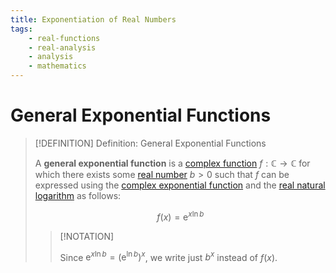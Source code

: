 ```yaml
---
title: Exponentiation of Real Numbers
tags:
    - real-functions
    - real-analysis
    - analysis
    - mathematics
---
```


# General Exponential Functions

>[!DEFINITION] Definition: General Exponential Functions
>
>A **general exponential function** is a [complex function](Complex%20Functions.md) $f: \mathbb{C} \to \mathbb{C}$ for which there exists some [real number](../../../Algebra/Fields/The%20Real%20Numbers/The%20Real%20Numbers.md) $b \gt 0$ such that $f$ can be expressed using the [complex exponential function](The%20Complex%20Exponential%20Function.md) and the [real natural logarithm](../../Real%20Analysis/Real%20Functions/Logarithms/The%20Real%20Natural%20Logarithm.md) as follows:
>
>$$
>f(x) = \mathrm{e}^{x \ln b}
>$$
>
>>[!NOTATION]
>>
>>Since $\mathrm{e}^{x \ln b} = (\mathrm{e}^{\ln b})^{x}$, we write just $b^x$ instead of $f(x)$. 
>>
>